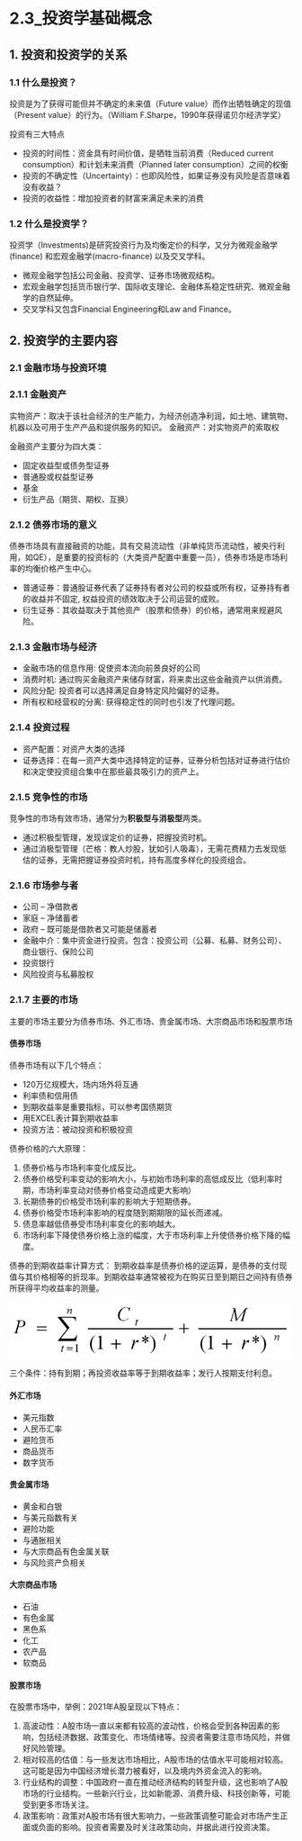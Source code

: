 # 2.3_投资学基础概念

## 1. 投资和投资学的关系

###  1.1 什么是投资？

投资是为了获得可能但并不确定的未来值（Future value）而作出牺牲确定的现值（Present value）的行为。（William F.Sharpe，1990年获得诺贝尔经济学奖） 

投资有三大特点

- 投资的时间性：资金具有时间价值，是牺牲当前消费（Reduced current consumption）和计划未来消费（Planned later consumption）之间的权衡
- 投资的不确定性（Uncertainty）：也即风险性，如果证券没有风险是否意味着没有收益？ 
- 投资的收益性：增加投资者的财富来满足未来的消费

### 1.2 什么是投资学？

投资学（Investments)是研究投资行为及均衡定价的科学，又分为微观金融学(finance) 和宏观金融学(macro-finance) 以及交叉学科。

- 微观金融学包括公司金融、投资学、证券市场微观结构。
- 宏观金融学包括货币银行学、国际收支理论、金融体系稳定性研究、微观金融学的自然延伸。
- 交叉学科又包含Financial Engineering和Law and Finance。

## 2. 投资学的主要内容

### 2.1 金融市场与投资环境

### 2.1.1 金融资产

实物资产：取决于该社会经济的生产能力，为经济创造净利润，如土地、建筑物、机器以及可用于生产产品和提供服务的知识。
金融资产：对实物资产的索取权

金融资产主要分为四大类：

- 固定收益型或债务型证券
- 普通股或权益型证券
- 基金
- 衍生产品（期货、期权、互换）

### 2.1.2 债券市场的意义

债券市场具有直接融资的功能，具有交易流动性（非单纯货币流动性，被央行利用，如QE），是重要的投资标的（大类资产配置中重要一员），债券市场是市场利率的均衡价格产生中心。  

- 普通证券：普通股证券代表了证券持有者对公司的权益或所有权，证券持有者的收益并不固定, 权益投资的绩效取决于公司运营的成败。 
- 衍生证券：其收益取决于其他资产（股票和债券）的价格，通常用来规避风险。

### 2.1.3 金融市场与经济

- 金融市场的信息作用: 促使资本流向前景良好的公司
- 消费时机: 通过购买金融资产来储存财富，将来卖出这些金融资产以供消费。 
- 风险分配: 投资者可以选择满足自身特定风险偏好的证券。 
- 所有权和经营权的分离: 获得稳定性的同时也引发了代理问题。

### 2.1.4 投资过程

- 资产配置：对资产大类的选择
- 证券选择：在每一资产大类中选择特定的证券，证券分析包括对证券进行估价和决定使投资组合集中在那些最具吸引力的资产上。

### 2.1.5 竞争性的市场

竞争性的市场有效市场，通常分为**积极型与消极型**两类。 

- 通过积极型管理，发现误定价的证券，把握投资时机。 
- 通过消极型管理（芒格：教人炒股，犹如引人吸毒），无需花费精力去发现低估的证券，无需把握证券投资时机，持有高度多样化的投资组合。

### 2.1.6 市场参与者

- 公司 – 净借款者
- 家庭 – 净储蓄者
- 政府 – 既可能是借款者又可能是储蓄者
- 金融中介：集中资金进行投资。包含：投资公司（公募、私募、财务公司）、商业银行、保险公司
- 投资银行
- 风险投资与私募股权

### 2.1.7 主要的市场

主要的市场主要分为债券市场、外汇市场、贵金属市场、大宗商品市场和股票市场

#### 债券市场

债券市场有以下几个特点：

- 120万亿规模大，场内场外将互通
- 利率债和信用债
- 到期收益率是重要指标，可以参考国债期货
- 用EXCEL表计算到期收益率
- 投资方法：被动投资和积极投资

债券价格的六大原理：

1. 债券价格与市场利率变化成反比。
2. 债券价格受利率变动的影响大小，与初始市场利率的高低成反比（低利率时期，市场利率变动对债券价格变动造成更大影响）
3. 长期债券的价格受市场利率的影响大于短期债券。 
4. 债券价格受市场利率影响的程度随到期期限的延长而递减。
5. 债息率越低债券受市场利率变化的影响越大。
6. 市场利率下降使债券价格上涨的幅度，大于市场利率上升使债券价格下降的幅度。

债券的到期收益率计算方式：
到期收益率是债券价格的逆运算，是债券的支付现值与其价格相等的折现率。到期收益率通常被视为在购买日至到期日之间持有债券所获得平均收益率的测量。

![img](ch02_2.3_01.png)

三个条件：持有到期；再投资收益率等于到期收益率；发行人按期支付利息。

#### 外汇市场

- 美元指数
- 人民币汇率
- 避险货币
- 商品货币
- 数字货币

#### 贵金属市场

- 黄金和白银
- 与美元指数有关
- 避险功能
- 与通胀相关
- 与大宗商品有色金属关联
- 与风险资产负相关

#### 大宗商品市场

- 石油
- 有色金属
- 黑色系
- 化工
- 农产品
- 软商品

#### 股票市场

在股票市场中，举例：2021年A股呈现以下特点：

1. 高波动性：A股市场一直以来都有较高的波动性，价格会受到各种因素的影响，包括经济数据、政策变化、市场情绪等。投资者需要注意市场风险，并做好风险管理。
2. 相对较高的估值：与一些发达市场相比，A股市场的估值水平可能相对较高。这可能是因为中国经济增长潜力被看好，以及境内外资金流入的影响。
3. 行业结构的调整：中国政府一直在推动经济结构的转型升级，这也影响了A股市场的行业结构。一些新兴行业，比如新能源、消费升级、科技创新等，可能受到更多市场关注。
4. 政策影响：政策对A股市场有很大影响力，一些政策调整可能会对市场产生正面或负面的影响。投资者需要及时关注政策动向，并据此进行投资决策。